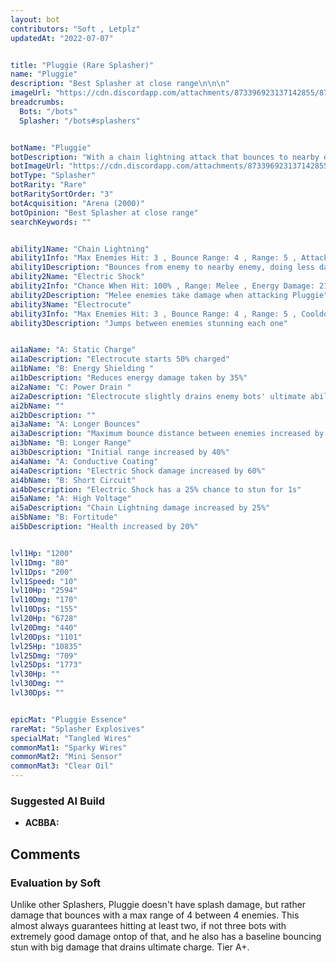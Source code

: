 ```yaml
---
layout: bot
contributors: "Soft , Letplz"
updatedAt: "2022-07-07"


title: "Pluggie (Rare Splasher)"
name: "Pluggie"
description: "Best Splasher at close range\n\n\n"
imageUrl: "https://cdn.discordapp.com/attachments/873396923137142855/873396927117557771/pluggie.png"
breadcrumbs:
  Bots: "/bots"
  Splasher: "/bots#splashers"


botName: "Pluggie"
botDescription: "With a chain lightning attack that bounces to nearby enemies, Pluggie is amped up for battle"
botImageUrl: "https://cdn.discordapp.com/attachments/873396923137142855/873396927117557771/pluggie.png"
botType: "Splasher"
botRarity: "Rare"
botRaritySortOrder: "3"
botAcquisition: "Arena (2000)"
botOpinion: "Best Splasher at close range"
searchKeywords: ""


ability1Name: "Chain Lightning"
ability1Info: "Max Enemies Hit: 3 , Bounce Range: 4 , Range: 5 , Attack Speed: 1.1s , Energy Damage: 75% - 125%"
ability1Description: "Bounces from enemy to nearby enemy, doing less damage each jump"
ability2Name: "Electric Shock"
ability2Info: "Chance When Hit: 100% , Range: Melee , Energy Damage: 21%"
ability2Description: "Melee enemies take damage when attacking Pluggie"
ability3Name: "Electrocute"
ability3Info: "Max Enemies Hit: 3 , Bounce Range: 4 , Range: 5 , Cooldown: 9s , Energy Damage: 125% - 208% , Stun Duration: 1s"
ability3Description: "Jumps between enemies stunning each one"


ai1aName: "A: Static Charge"
ai1aDescription: "Electrocute starts 50% charged"
ai1bName: "B: Energy Shielding "
ai1bDescription: "Reduces energy damage taken by 35%"
ai2aName: "C: Power Drain "
ai2aDescription: "Electrocute slightly drains enemy bots' ultimate abilities"
ai2bName: ""
ai2bDescription: ""
ai3aName: "A: Longer Bounces"
ai3aDescription: "Maximum bounce distance between enemies increased by 25%"
ai3bName: "B: Longer Range"
ai3bDescription: "Initial range increased by 40%"
ai4aName: "A: Conductive Coating"
ai4aDescription: "Electric Shock damage increased by 60%"
ai4bName: "B: Short Circuit"
ai4bDescription: "Electric Shock has a 25% chance to stun for 1s"
ai5aName: "A: High Voltage"
ai5aDescription: "Chain Lightning damage increased by 25%"
ai5bName: "B: Fortitude"
ai5bDescription: "Health increased by 20%"


lvl1Hp: "1200"
lvl1Dmg: "80"
lvl1Dps: "200"
lvl1Speed: "10"
lvl10Hp: "2594"
lvl10Dmg: "170"
lvl10Dps: "155"
lvl20Hp: "6728"
lvl20Dmg: "440"
lvl20Dps: "1101"
lvl25Hp: "10835"
lvl25Dmg: "709"
lvl25Dps: "1773"
lvl30Hp: ""
lvl30Dmg: ""
lvl30Dps: ""


epicMat: "Pluggie Essence"
rareMat: "Splasher Explosives"
specialMat: "Tangled Wires"
commonMat1: "Sparky Wires"
commonMat2: "Mini Sensor"
commonMat3: "Clear Oil"
---
```


### Suggested AI Build
- **ACBBA:**

## Comments

### Evaluation by Soft
Unlike other Splashers, Pluggie doesn't have splash damage, but rather damage that bounces with a max range of 4 between 4 enemies. This almost always guarantees hitting at least two, if not three bots with extremely good damage ontop of that, and he also has a baseline bouncing stun with big damage that drains ultimate charge. Tier A+.

